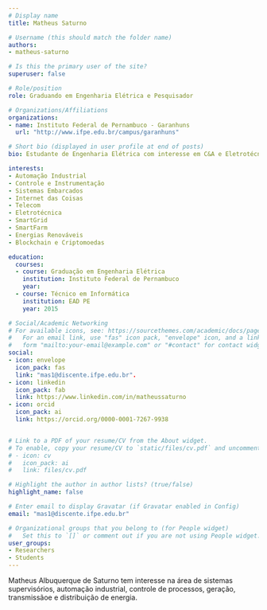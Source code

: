 ```yaml
---
# Display name
title: Matheus Saturno

# Username (this should match the folder name)
authors:
- matheus-saturno

# Is this the primary user of the site?
superuser: false

# Role/position
role: Graduando em Engenharia Elétrica e Pesquisador

# Organizations/Affiliations
organizations:
- name: Instituto Federal de Pernambuco - Garanhuns
  url: "http://www.ifpe.edu.br/campus/garanhuns"

# Short bio (displayed in user profile at end of posts)
bio: Estudante de Engenharia Elétrica com interesse em C&A e Eletrotécnica.

interests:
- Automação Industrial
- Controle e Instrumentação
- Sistemas Embarcados
- Internet das Coisas
- Telecom
- Eletrotécnica
- SmartGrid
- SmartFarm
- Energias Renováveis
- Blockchain e Criptomoedas

education:
  courses:
  - course: Graduação em Engenharia Elétrica
    institution: Instituto Federal de Pernambuco
    year: 
  - course: Técnico em Informática
    institution: EAD PE
    year: 2015

# Social/Academic Networking
# For available icons, see: https://sourcethemes.com/academic/docs/page-builder/#icons
#   For an email link, use "fas" icon pack, "envelope" icon, and a link in the
#   form "mailto:your-email@example.com" or "#contact" for contact widget.
social:
- icon: envelope
  icon_pack: fas
  link: "mas1@discente.ifpe.edu.br".
- icon: linkedin
  icon_pack: fab
  link: https://www.linkedin.com/in/matheussaturno 
- icon: orcid
  icon_pack: ai
  link: https://orcid.org/0000-0001-7267-9938


# Link to a PDF of your resume/CV from the About widget.
# To enable, copy your resume/CV to `static/files/cv.pdf` and uncomment the lines below.
# - icon: cv
#   icon_pack: ai
#   link: files/cv.pdf

# Highlight the author in author lists? (true/false)
highlight_name: false

# Enter email to display Gravatar (if Gravatar enabled in Config)
email: "mas1@discente.ifpe.edu.br"

# Organizational groups that you belong to (for People widget)
#   Set this to `[]` or comment out if you are not using People widget.
user_groups:
- Researchers
- Students
---
```


Matheus Albuquerque de Saturno tem interesse na área de sistemas supervisórios, automação industrial, controle de processos, geração, transmissãoe e distribuição de energia.
